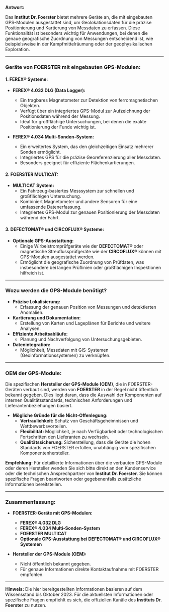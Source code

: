 **Antwort:**

Das **Institut Dr. Foerster** bietet mehrere Geräte an, die mit eingebauten GPS-Modulen ausgestattet sind, um Geolokationsdaten für die präzise Positionierung und Kartierung von Messdaten zu erfassen. Diese Funktionalität ist besonders wichtig für Anwendungen, bei denen die genaue geografische Zuordnung von Messungen entscheidend ist, wie beispielsweise in der Kampfmittelräumung oder der geophysikalischen Exploration.

---

### **Geräte von FOERSTER mit eingebauten GPS-Modulen:**

#### **1. FEREX® Systeme:**

- **FEREX® 4.032 DLG (Data Logger):**
  - Ein tragbares Magnetometer zur Detektion von ferromagnetischen Objekten.
  - Verfügt über ein integriertes GPS-Modul zur Aufzeichnung der Positionsdaten während der Messung.
  - Ideal für großflächige Untersuchungen, bei denen die exakte Positionierung der Funde wichtig ist.

- **FEREX® 4.034 Multi-Sonden-System:**
  - Ein erweitertes System, das den gleichzeitigen Einsatz mehrerer Sonden ermöglicht.
  - Integriertes GPS für die präzise Georeferenzierung aller Messdaten.
  - Besonders geeignet für effiziente Flächenkartierungen.

#### **2. FOERSTER MULTICAT:**

- **MULTICAT System:**
  - Ein Fahrzeug-basiertes Messsystem zur schnellen und großflächigen Untersuchung.
  - Kombiniert Magnetometer und andere Sensoren für eine umfassende Datenerfassung.
  - Integriertes GPS-Modul zur genauen Positionierung der Messdaten während der Fahrt.

#### **3. DEFECTOMAT® und CIRCOFLUX® Systeme:**

- **Optionale GPS-Ausstattung:**
  - Einige Wirbelstromprüfgeräte wie der **DEFECTOMAT®** oder magnetische Streuflussprüfgeräte wie der **CIRCOFLUX®** können mit GPS-Modulen ausgestattet werden.
  - Ermöglicht die geografische Zuordnung von Prüfdaten, was insbesondere bei langen Prüflinien oder großflächigen Inspektionen hilfreich ist.

---

### **Wozu werden die GPS-Module benötigt?**

- **Präzise Lokalisierung:**
  - Erfassung der genauen Position von Messungen und detektierten Anomalien.
- **Kartierung und Dokumentation:**
  - Erstellung von Karten und Lageplänen für Berichte und weitere Analysen.
- **Effiziente Arbeitsabläufe:**
  - Planung und Nachverfolgung von Untersuchungsgebieten.
- **Datenintegration:**
  - Möglichkeit, Messdaten mit GIS-Systemen (Geoinformationssystemen) zu verknüpfen.

---

### **OEM der GPS-Module:**

Die spezifischen **Hersteller der GPS-Module (OEM)**, die in FOERSTER-Geräten verbaut sind, werden von **FOERSTER** in der Regel nicht öffentlich bekannt gegeben. Dies liegt daran, dass die Auswahl der Komponenten auf internen Qualitätsstandards, technischen Anforderungen und Lieferantenbeziehungen basiert.

- **Mögliche Gründe für die Nicht-Offenlegung:**
  - **Vertraulichkeit:** Schutz von Geschäftsgeheimnissen und Wettbewerbsvorteilen.
  - **Flexibilität:** Möglichkeit, je nach Verfügbarkeit oder technologischen Fortschritten den Lieferanten zu wechseln.
  - **Qualitätssicherung:** Sicherstellung, dass die Geräte die hohen Standards von FOERSTER erfüllen, unabhängig vom spezifischen Komponentenhersteller.

**Empfehlung:** Für detaillierte Informationen über die verbauten GPS-Module oder deren Hersteller wenden Sie sich bitte direkt an den Kundenservice oder die technischen Ansprechpartner von **Institut Dr. Foerster**. Sie können spezifische Fragen beantworten oder gegebenenfalls zusätzliche Informationen bereitstellen.

---

### **Zusammenfassung:**

- **FOERSTER-Geräte mit GPS-Modulen:**
  - **FEREX® 4.032 DLG**
  - **FEREX® 4.034 Multi-Sonden-System**
  - **FOERSTER MULTICAT**
  - **Optionale GPS-Ausstattung bei DEFECTOMAT® und CIRCOFLUX® Systemen**

- **Hersteller der GPS-Module (OEM):**
  - Nicht öffentlich bekannt gegeben.
  - Für genaue Informationen direkte Kontaktaufnahme mit FOERSTER empfohlen.

---

**Hinweis:** Die hier bereitgestellten Informationen basieren auf dem Wissensstand bis Oktober 2023. Für die aktuellsten Informationen oder spezifische Fragen empfiehlt es sich, die offiziellen Kanäle des **Instituts Dr. Foerster** zu nutzen.

